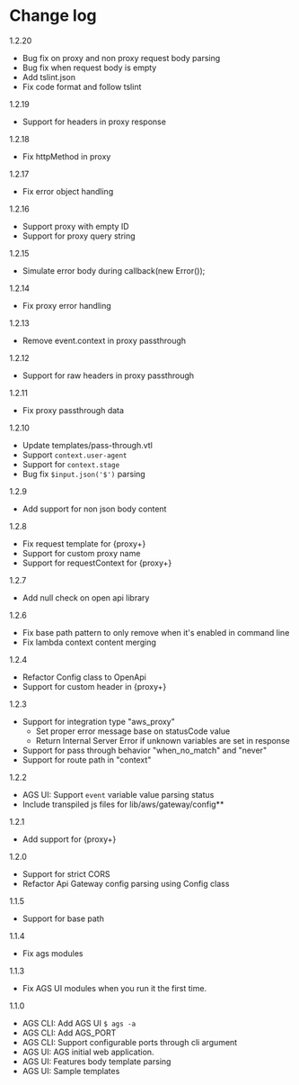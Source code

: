 # Change log
1.2.20
* Bug fix on proxy and non proxy request body parsing
* Bug fix when request body is empty
* Add tslint.json
* Fix code format and follow tslint

1.2.19
* Support for headers in proxy response

1.2.18
* Fix httpMethod in proxy

1.2.17
* Fix error object handling

1.2.16
* Support proxy with empty ID
* Support for proxy query string

1.2.15
* Simulate error body during callback(new Error());

1.2.14
* Fix proxy error handling

1.2.13
* Remove event.context in proxy passthrough

1.2.12
* Support for raw headers in proxy passthrough

1.2.11
* Fix proxy passthrough data

1.2.10
* Update templates/pass-through.vtl
* Support `context.user-agent`
* Support for `context.stage`
* Bug fix `$input.json('$')` parsing

1.2.9
* Add support for non json body content

1.2.8
* Fix request template for {proxy+}
* Support for custom proxy name
* Support for requestContext for {proxy+}

1.2.7
* Add null check on open api library

1.2.6
* Fix base path pattern to only remove when it's enabled in command line
* Fix lambda context content merging

1.2.4
* Refactor Config class to OpenApi
* Support for custom header in {proxy+}

1.2.3
* Support for integration type "aws_proxy"
    - Set proper error message base on statusCode value
    - Return Internal Server Error if unknown variables are set in response
* Support for pass through behavior "when_no_match" and "never"
* Support for route path in "context"

1.2.2
* AGS UI: Support `event` variable value parsing status 
* Include transpiled js files for lib/aws/gateway/config**

1.2.1
* Add support for {proxy+}

1.2.0
* Support for strict CORS
* Refactor Api Gateway config parsing using Config class

1.1.5
* Support for base path

1.1.4
* Fix ags modules

1.1.3
* Fix AGS UI modules when you run it the first time.

1.1.0
* AGS CLI: Add AGS UI `$ ags -a`
* AGS CLI: Add AGS_PORT
* AGS CLI: Support configurable ports through cli argument
* AGS UI: AGS initial web application.
* AGS UI: Features body template parsing
* AGS UI: Sample templates

